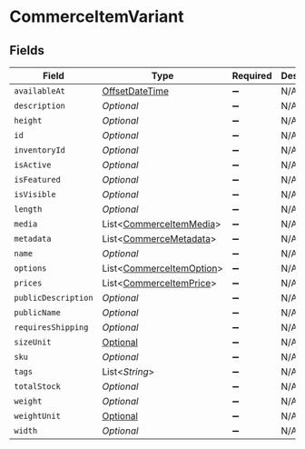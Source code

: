 # CommerceItemVariant


## Fields

| Field                                                                                     | Type                                                                                      | Required                                                                                  | Description                                                                               |
| ----------------------------------------------------------------------------------------- | ----------------------------------------------------------------------------------------- | ----------------------------------------------------------------------------------------- | ----------------------------------------------------------------------------------------- |
| `availableAt`                                                                             | [OffsetDateTime](https://docs.oracle.com/javase/8/docs/api/java/time/OffsetDateTime.html) | :heavy_minus_sign:                                                                        | N/A                                                                                       |
| `description`                                                                             | *Optional<String>*                                                                        | :heavy_minus_sign:                                                                        | N/A                                                                                       |
| `height`                                                                                  | *Optional<Double>*                                                                        | :heavy_minus_sign:                                                                        | N/A                                                                                       |
| `id`                                                                                      | *Optional<String>*                                                                        | :heavy_minus_sign:                                                                        | N/A                                                                                       |
| `inventoryId`                                                                             | *Optional<String>*                                                                        | :heavy_minus_sign:                                                                        | N/A                                                                                       |
| `isActive`                                                                                | *Optional<Boolean>*                                                                       | :heavy_minus_sign:                                                                        | N/A                                                                                       |
| `isFeatured`                                                                              | *Optional<Boolean>*                                                                       | :heavy_minus_sign:                                                                        | N/A                                                                                       |
| `isVisible`                                                                               | *Optional<Boolean>*                                                                       | :heavy_minus_sign:                                                                        | N/A                                                                                       |
| `length`                                                                                  | *Optional<Double>*                                                                        | :heavy_minus_sign:                                                                        | N/A                                                                                       |
| `media`                                                                                   | List<[CommerceItemMedia](../../models/shared/CommerceItemMedia.md)>                       | :heavy_minus_sign:                                                                        | N/A                                                                                       |
| `metadata`                                                                                | List<[CommerceMetadata](../../models/shared/CommerceMetadata.md)>                         | :heavy_minus_sign:                                                                        | N/A                                                                                       |
| `name`                                                                                    | *Optional<String>*                                                                        | :heavy_minus_sign:                                                                        | N/A                                                                                       |
| `options`                                                                                 | List<[CommerceItemOption](../../models/shared/CommerceItemOption.md)>                     | :heavy_minus_sign:                                                                        | N/A                                                                                       |
| `prices`                                                                                  | List<[CommerceItemPrice](../../models/shared/CommerceItemPrice.md)>                       | :heavy_minus_sign:                                                                        | N/A                                                                                       |
| `publicDescription`                                                                       | *Optional<String>*                                                                        | :heavy_minus_sign:                                                                        | N/A                                                                                       |
| `publicName`                                                                              | *Optional<String>*                                                                        | :heavy_minus_sign:                                                                        | N/A                                                                                       |
| `requiresShipping`                                                                        | *Optional<Boolean>*                                                                       | :heavy_minus_sign:                                                                        | N/A                                                                                       |
| `sizeUnit`                                                                                | [Optional<SizeUnit>](../../models/shared/SizeUnit.md)                                     | :heavy_minus_sign:                                                                        | N/A                                                                                       |
| `sku`                                                                                     | *Optional<String>*                                                                        | :heavy_minus_sign:                                                                        | N/A                                                                                       |
| `tags`                                                                                    | List<*String*>                                                                            | :heavy_minus_sign:                                                                        | N/A                                                                                       |
| `totalStock`                                                                              | *Optional<Double>*                                                                        | :heavy_minus_sign:                                                                        | N/A                                                                                       |
| `weight`                                                                                  | *Optional<Double>*                                                                        | :heavy_minus_sign:                                                                        | N/A                                                                                       |
| `weightUnit`                                                                              | [Optional<WeightUnit>](../../models/shared/WeightUnit.md)                                 | :heavy_minus_sign:                                                                        | N/A                                                                                       |
| `width`                                                                                   | *Optional<Double>*                                                                        | :heavy_minus_sign:                                                                        | N/A                                                                                       |